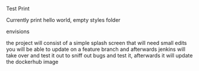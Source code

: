 Test Print

Currently print hello world, empty styles folder

envisions

the project will consist of a simple splash screen that will need small edits
you will be able to update on a feature branch and afterwards jenkins will take over and test it out to sniff out bugs and test it, afterwards it will update the dockerhub image